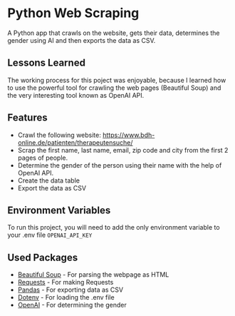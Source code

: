 # Python Web Scraping

A Python app that crawls on the website, gets their data, determines the gender using AI and then exports the data as CSV.

## Lessons Learned

The working process for this poject was enjoyable, because I learned how to use the powerful tool for crawling the web pages (Beautiful Soup) and the very interesting tool known as OpenAI API.

## Features
- Crawl the following website: https://www.bdh-online.de/patienten/therapeutensuche/
- Scrap the first name, last name, email, zip code and city from the first 2 pages of people.
- Determine the gender of the person using their name with the help of OpenAI API.
- Create the data table
- Export the data as CSV


## Environment Variables

To run this project, you will need to add the only environment variable to your .env file
`OPENAI_API_KEY`


## Used Packages
- [Beautiful Soup](https://pypi.org/project/beautifulsoup4/) - For parsing the webpage as HTML
- [Requests](https://pypi.org/project/requests/) - For making Requests
- [Pandas](https://pandas.pydata.org/) - For exporting data as CSV
- [Dotenv](https://pypi.org/project/python-dotenv/) - For loading the .env file
- [OpenAI](https://platform.openai.com/docs/quickstart?context=python) - For determining the gender